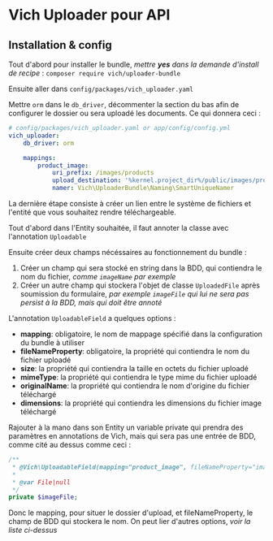 # Vich Uploader pour API

## Installation & config

Tout d'abord pour installer le bundle, *mettre **yes** dans la demande d'install de recipe* : `composer require vich/uploader-bundle`

Ensuite aller dans `config/packages/vich_uploader.yaml` 

Mettre `orm` dans le `db_driver`, décommenter la section du bas afin de configurer le dossier ou sera uploadé les documents. Ce qui donnera ceci :

```yaml
# config/packages/vich_uploader.yaml or app/config/config.yml
vich_uploader:
    db_driver: orm

    mappings:
        product_image:
            uri_prefix: /images/products
            upload_destination: '%kernel.project_dir%/public/images/products'
            namer: Vich\UploaderBundle\Naming\SmartUniqueNamer
```

La dernière étape consiste à créer un lien entre le système de fichiers et l'entité que vous souhaitez rendre téléchargeable.

Tout d'abord dans l'Entity souhaitée, il faut annoter la classe avec l'annotation `Uploadable`

Ensuite créer deux champs nécéssaires au fonctionnement du bundle :

1. Créer un champ qui sera stocké en string dans la BDD, qui contiendra le nom du fichier, *comme `imageName` par exemple*
2. Créer un autre champ qui stockera l'objet de classe `UploadedFile` après soumission du formulaire, *par exemple `imageFile` qui lui ne sera pas persist à la BDD, mais qui doit être annoté*

L'annotation `UploadableField` a quelques options :

- **mapping**: obligatoire, le nom de mappage spécifié dans la configuration du bundle à utiliser
- **fileNameProperty**: obligatoire, la propriété qui contiendra le nom du fichier uploadé
- **size**: la propriété qui contiendra la taille en octets du fichier uploadé
- **mimeType**: la propriété qui contiendra le type mime du fichier uploadé
- **originalName**: la propriété qui contiendra le nom d'origine du fichier téléchargé
- **dimensions**: la propriété qui contiendra les dimensions du fichier image téléchargé

Rajouter à la mano dans son Entity un variable private qui prendra des paramètres en annotations de Vich, mais qui sera pas une entrée de BDD, comme cité au dessus comme ceci : 

```php
/**
 * @Vich\UploadableField(mapping="product_image", fileNameProperty="image")
 *
 * @var File|null
 */
private $imageFile;
```

Donc le mapping, pour situer le dossier d'upload, et fileNameProperty, le champ de BDD qui stockera le nom. On peut lier d'autres options, *voir la liste ci-dessus*
